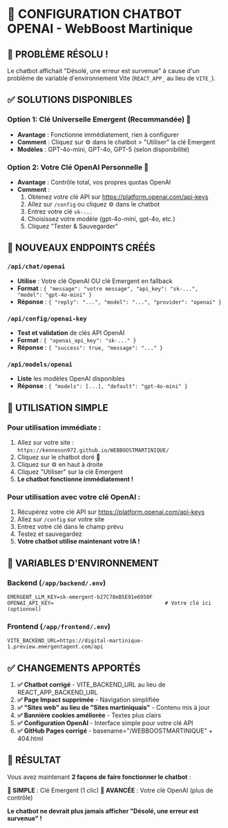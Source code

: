 # 🤖 CONFIGURATION CHATBOT OPENAI - WebBoost Martinique

## 🎯 PROBLÈME RÉSOLU !

Le chatbot affichait "Désolé, une erreur est survenue" à cause d'un problème de variable d'environnement Vite (`REACT_APP_` au lieu de `VITE_`).

## ✅ SOLUTIONS DISPONIBLES

### **Option 1: Clé Universelle Emergent (Recommandée) 🚀**
- **Avantage** : Fonctionne immédiatement, rien à configurer
- **Comment** : Cliquez sur ⚙️ dans le chatbot > "Utiliser" la clé Emergent
- **Modèles** : GPT-4o-mini, GPT-4o, GPT-5 (selon disponibilité)

### **Option 2: Votre Clé OpenAI Personnelle 🔑**
- **Avantage** : Contrôle total, vos propres quotas OpenAI
- **Comment** : 
  1. Obtenez votre clé API sur https://platform.openai.com/api-keys
  2. Allez sur `/config` ou cliquez ⚙️ dans le chatbot
  3. Entrez votre clé `sk-...`
  4. Choisissez votre modèle (gpt-4o-mini, gpt-4o, etc.)
  5. Cliquez "Tester & Sauvegarder"

## 🔧 NOUVEAUX ENDPOINTS CRÉÉS

### `/api/chat/openai` 
- **Utilise** : Votre clé OpenAI OU clé Emergent en fallback
- **Format** : `{ "message": "votre message", "api_key": "sk-...", "model": "gpt-4o-mini" }`
- **Réponse** : `{ "reply": "...", "model": "...", "provider": "openai" }`

### `/api/config/openai-key`
- **Test et validation** de clés API OpenAI
- **Format** : `{ "openai_api_key": "sk-..." }`
- **Réponse** : `{ "success": true, "message": "..." }`

### `/api/models/openai`
- **Liste** les modèles OpenAI disponibles
- **Réponse** : `{ "models": [...], "default": "gpt-4o-mini" }`

## 📱 UTILISATION SIMPLE

### **Pour utilisation immédiate :**
1. Allez sur votre site : `https://kenneson972.github.io/WEBBOOSTMARTINIQUE/`
2. Cliquez sur le chatbot doré 💬
3. Cliquez sur ⚙️ en haut à droite
4. Cliquez "Utiliser" sur la clé Emergent
5. **Le chatbot fonctionne immédiatement !**

### **Pour utilisation avec votre clé OpenAI :**
1. Récupérez votre clé API sur https://platform.openai.com/api-keys
2. Allez sur `/config` sur votre site
3. Entrez votre clé dans le champ prévu
4. Testez et sauvegardez
5. **Votre chatbot utilise maintenant votre IA !**

## 🔧 VARIABLES D'ENVIRONNEMENT

### **Backend (`/app/backend/.env`)**
```
EMERGENT_LLM_KEY=sk-emergent-b27C78eB5E91e6950F
OPENAI_API_KEY=                                    # Votre clé ici (optionnel)
```

### **Frontend (`/app/frontend/.env`)**
```
VITE_BACKEND_URL=https://digital-martinique-1.preview.emergentagent.com/api
```

## ✅ CHANGEMENTS APPORTÉS

1. **✅ Chatbot corrigé** - VITE_BACKEND_URL au lieu de REACT_APP_BACKEND_URL
2. **✅ Page Impact supprimée** - Navigation simplifiée
3. **✅ "Sites web" au lieu de "Sites martiniquais"** - Contenu mis à jour
4. **✅ Bannière cookies améliorée** - Textes plus clairs
5. **✅ Configuration OpenAI** - Interface simple pour votre clé API
6. **✅ GitHub Pages corrigé** - basename="/WEBBOOSTMARTINIQUE" + 404.html

## 🎯 RÉSULTAT

Vous avez maintenant **2 façons de faire fonctionner le chatbot** :

**🚀 SIMPLE** : Clé Emergent (1 clic)
**🔑 AVANCÉE** : Votre clé OpenAI (plus de contrôle)

**Le chatbot ne devrait plus jamais afficher "Désolé, une erreur est survenue" !**